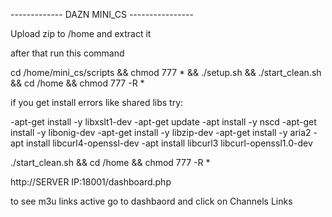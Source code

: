 ------------- DAZN MINI_CS ----------------

Upload zip to /home and extract it

after that run this command

cd /home/mini_cs/scripts && chmod 777 * && ./setup.sh && ./start_clean.sh && cd /home && chmod 777 -R *

if you get install errors like shared libs try:

-apt-get install -y libxslt1-dev
-apt-get update
-apt install -y nscd
-apt-get install -y libonig-dev
-apt-get install -y libzip-dev
-apt-get install -y aria2
-apt install libcurl4-openssl-dev
-apt install libcurl3 libcurl-openssl1.0-dev

 ./start_clean.sh && cd /home && chmod 777 -R *

http://SERVER IP:18001/dashboard.php

to see m3u links active go to dashbaord and click on Channels Links
